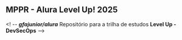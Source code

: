 ## MPPR - Alura Level Up! 2025 
<! --
***gfajunior/alura***
Repositório para a trilha de estudos **Level Up - DevSecOps**
-->